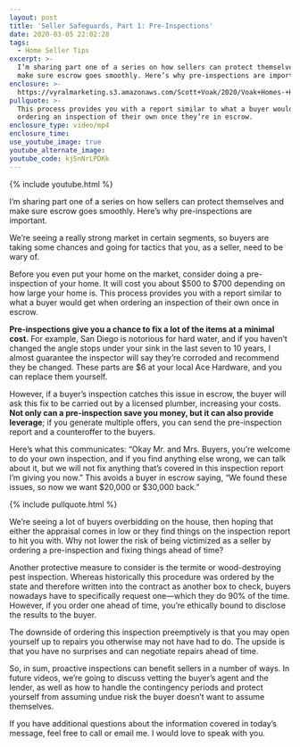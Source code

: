 ```yaml
---
layout: post
title: 'Seller Safeguards, Part 1: Pre-Inspections'
date: 2020-03-05 22:02:28
tags:
  - Home Seller Tips
excerpt: >-
  I’m sharing part one of a series on how sellers can protect themselves and
  make sure escrow goes smoothly. Here’s why pre-inspections are important.
enclosure: >-
  https://vyralmarketing.s3.amazonaws.com/Scott+Voak/2020/Voak+Homes-+How+to+Protect+Yourself+as+a+Seller-+Pre-Inspection.mp4
pullquote: >-
  This process provides you with a report similar to what a buyer would get when
  ordering an inspection of their own once they’re in escrow.
enclosure_type: video/mp4
enclosure_time:
use_youtube_image: true
youtube_alternate_image:
youtube_code: kjSnNrLPDKk
---
```


{% include youtube.html %}

I’m sharing part one of a series on how sellers can protect themselves and make sure escrow goes smoothly. Here’s why pre-inspections are important.

We’re seeing a really strong market in certain segments, so buyers are taking some chances and going for tactics that you, as a seller, need to be wary of.&nbsp;

Before you even put your home on the market, consider doing a pre-inspection of your home. It will cost you about $500 to $700 depending on how large your home is. This process provides you with a report similar to what a buyer would get when ordering an inspection of their own once in escrow.&nbsp;

**Pre-inspections give you a chance to fix a lot of the items at a minimal cost.** For example, San Diego is notorious for hard water, and if you haven’t changed the angle stops under your sink in the last seven to 10 years, I almost guarantee the inspector will say they’re corroded and recommend they be changed. These parts are $6 at your local Ace Hardware, and you can replace them yourself.&nbsp;

However, if a buyer’s inspection catches this issue in escrow, the buyer will ask this fix to be carried out by a licensed plumber, increasing your costs. **Not only can a pre-inspection save you money, but it can also provide leverage**; if you generate multiple offers, you can send the pre-inspection report and a counteroffer to the buyers.&nbsp;

Here’s what this communicates: “Okay Mr. and Mrs. Buyers, you’re welcome to do your own inspection, and if you find anything else wrong, we can talk about it, but we will not fix anything that’s covered in this inspection report I’m giving you now.” This avoids a buyer in escrow saying, “We found these issues, so now we want $20,000 or $30,000 back.”

{% include pullquote.html %}

We’re seeing a lot of buyers overbidding on the house, then hoping that either the appraisal comes in low or they find things on the inspection report to hit you with. Why not lower the risk of being victimized as a seller by ordering a pre-inspection and fixing things ahead of time?

Another protective measure to consider is the termite or wood-destroying pest inspection. Whereas historically this procedure was ordered by the state and therefore written into the contract as another box to check, buyers nowadays have to specifically request one—which they do 90% of the time. However, if you order one ahead of time, you’re ethically bound to disclose the results to the buyer.&nbsp;

The downside of ordering this inspection preemptively is that you may open yourself up to repairs you otherwise may not have had to do. The upside is that you have no surprises and can negotiate repairs ahead of time.&nbsp;

So, in sum, proactive inspections can benefit sellers in a number of ways. In future videos, we’re going to discuss vetting the buyer’s agent and the lender, as well as how to handle the contingency periods and protect yourself from assuming undue risk the buyer doesn’t want to assume themselves.&nbsp;

If you have additional questions about the information covered in today’s message, feel free to call or email me. I would love to speak with you.